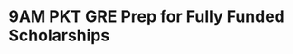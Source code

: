 # 9AM PKT GRE Prep for Fully Funded Scholarships

<!-- - ## Week 1

   1. [Day 1](https://www.facebook.com/iCodeguru/videos/1382026309428532)
   2. [Day 2]()
   3. [Day 3]()
   4. [Day 4]()
   5. [Day 5]() -->

<!-- - ## Week 

   1. [Day 1]()
   2. [Day 2]()
   3. [Day 3]()
   4. [Day 4]()
   5. [Day 5]() -->